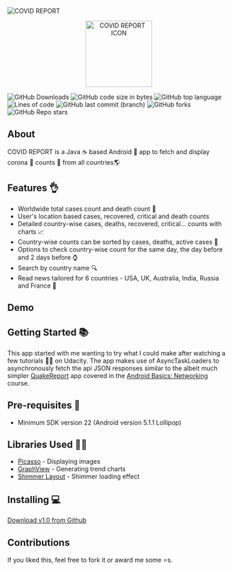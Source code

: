 
![COVID REPORT](https://github.com/wtfarooq/covid-report/blob/master/screenshots/COVID%20REPORT.png)
<p align=center>
  <img src="https://github.com/wtfarooq/covid-report/blob/master/app/src/main/res/mipmap-xxxhdpi/ic_launcher.png?raw=true" alt = "COVID REPORT ICON" width=150 height=150/>
</p>

![GitHub Downloads](https://img.shields.io/github/downloads/wtfarooq/covid-app/total?color=brightgreen)
![GitHub code size in bytes](https://img.shields.io/github/languages/code-size/wtfarooq/covid-report)
![GitHub top language](https://img.shields.io/github/languages/top/wtfarooq/covid-report)
![Lines of code](https://img.shields.io/tokei/lines/github/wtfarooq/covid-report)
![GitHub last commit (branch)](https://img.shields.io/github/last-commit/wtfarooq/covid-report/master)
![GitHub forks](https://img.shields.io/github/forks/wtfarooq/covid-report?style=social)
![GitHub Repo stars](https://img.shields.io/github/stars/wtfarooq/covid-report?style=social)

## About

COVID REPORT is a Java ☕ based Android 📱 app to fetch and display corona 🦠 counts 🔢 from all countries🌎

## Features 👌
* Worldwide total cases count and death count 🔢
* User's location based cases, recovered, critical and death counts
* Detailed country-wise cases, deaths, recovered, critical... counts with charts 📈
* Country-wise counts can be sorted by cases, deaths, active cases 📃
* Options to check country-wise count for the same day, the day before and 2 days before ⌚
* Search by country name 🔍
* Read news tailored for 6 countries - USA, UK, Australia, India, Russia and France 📰

## Demo

<!--
  TODO: add Demo GIF
-->

## Getting Started  📚

This app started with me wanting to try what I could make after watching a few tutorials 👨‍🏫 on Udacity. The app makes use of AsyncTaskLoaders to asynchronously fetch the api JSON responses similar to the albeit much simpler [QuakeReport](https://github.com/udacity/ud843-QuakeReport) app covered in the [Android Basics: Networking](https://github.com/udacity?q=ud_843) course.

## Pre-requisites 📝

* Minimum SDK version 22 (Android version 5.1.1 Lollipop)

## Libraries Used 👨‍💻

* [Picasso](https://github.com/square/picasso) - Displaying images
* [GraphView](https://github.com/jjoe64/GraphView) - Generating trend charts
* [Shimmer Layout](https://github.com/facebook/shimmer-android) - Shimmer loading effect

## Installing 💻

[Download v1.0 from Github](https://github.com/wtfarooq/covid-report/releases/tag/v1.0)

## Contributions

If you liked this, feel free to fork it or award me some ⭐s.
